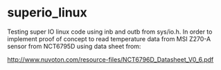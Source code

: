 # superio_linux

Testing super IO linux code using inb and outb from sys/io.h. In order to implement proof of concept to read temperature data from
MSI Z270-A sensor from NCT6795D using data sheet from:

http://www.nuvoton.com/resource-files/NCT6796D_Datasheet_V0_6.pdf
